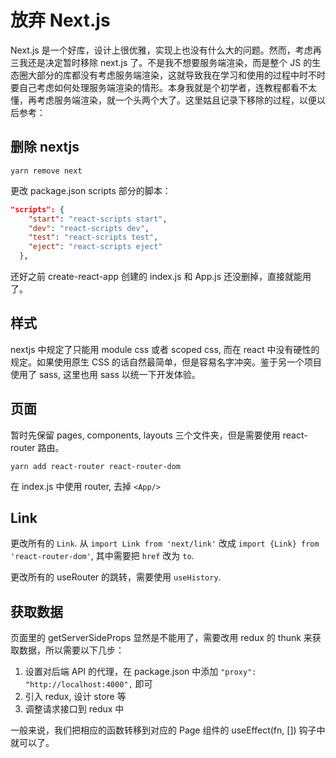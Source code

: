 # 放弃 Next.js

<!--
ID: 8e96fee6-d463-4ac5-a6b7-5f437fc0eea5
Status: draft
Date: 2020-10-27T22:38:05
Modified: 2020-10-27T22:38:05
wp_id: 2121
-->

Next.js 是一个好库，设计上很优雅，实现上也没有什么大的问题。然而，考虑再三我还是决定暂时移除 next.js 了。不是我不想要服务端渲染，而是整个 JS 的生态圈大部分的库都没有考虑服务端渲染，这就导致我在学习和使用的过程中时不时要自己考虑如何处理服务端渲染的情形。本身我就是个初学者，连教程都看不太懂，再考虑服务端渲染，就一个头两个大了。这里姑且记录下移除的过程，以便以后参考：

## 删除 nextjs

```
yarn remove next
```

更改 package.json scripts 部分的脚本：

```json
"scripts": {
    "start": "react-scripts start",
    "dev": "react-scripts dev",
    "test": "react-scripts test",
    "eject": "react-scripts eject"
  },
```

还好之前 create-react-app 创建的 index.js 和 App.js 还没删掉，直接就能用了。

## 样式

nextjs 中规定了只能用 module css 或者 scoped css, 而在 react 中没有硬性的规定。如果使用原生 CSS 的话自然最简单，但是容易名字冲突。鉴于另一个项目使用了 sass, 这里也用 sass 以统一下开发体验。

## 页面

暂时先保留 pages, components, layouts 三个文件夹，但是需要使用 react-router 路由。

```
yarn add react-router react-router-dom
```

在 index.js 中使用 router, 去掉 `<App/>`

## Link

更改所有的 `Link`. 从 `import Link from 'next/link'` 改成 `import {Link} from 'react-router-dom'`, 其中需要把 `href` 改为 `to`.

更改所有的 useRouter 的跳转，需要使用 `useHistory`.

## 获取数据

页面里的 getServerSideProps 显然是不能用了，需要改用 redux 的 thunk 来获取数据，所以需要以下几步：

1. 设置对后端 API 的代理，在 package.json 中添加 `"proxy": "http://localhost:4000",` 即可
2. 引入 redux, 设计 store 等
3. 调整请求接口到 redux 中

一般来说，我们把相应的函数转移到对应的 Page 组件的 useEffect(fn, []) 钩子中就可以了。